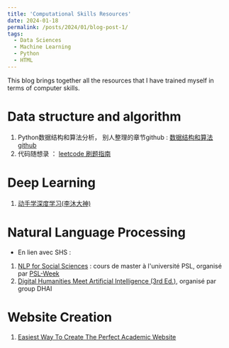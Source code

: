 ```yaml
---
title: 'Computational Skills Resources'
date: 2024-01-18
permalink: /posts/2024/01/blog-post-1/
tags:
  - Data Sciences
  - Machine Learning
  - Python
  - HTML
---
```

This blog brings together all the resources that I have trained myself in terms of computer skills. 

# Data structure and algorithm

1. Python数据结构和算法分析， 别人整理的章节github : [数据结构和算法 github](https://github.com/Lns-XueFeng/PyAlgorithm/tree/master)
2. 代码随想录 ： [leetcode 刷题指南](https://github.com/youngyangyang04/leetcode-master)

# Deep Learning
1. [动手学深度学习(李沐大神)](http://zh-v2.d2l.ai/)

Natural Language Processing
======
- En lien avec SHS : 
1. [NLP for Social Sciences](https://github.com/BenaventC/NLP_lecture_PSLWeek) : cours de master à l'université PSL, organisé par [PSL-Week](https://psl-week.psl.eu/LISTE-DES-PSL-WEEKS.php)
2. [Digital Humanities Meet Artificial Intelligence (3rd Ed.)](https://data-psl.github.io/intensive-week-dhai-nov-2022/), organisé par group DHAI

Website Creation
======
1. [Easiest Way To Create The Perfect Academic Website](https://www.youtube.com/watch?v=8lJhXJCUYCc)
